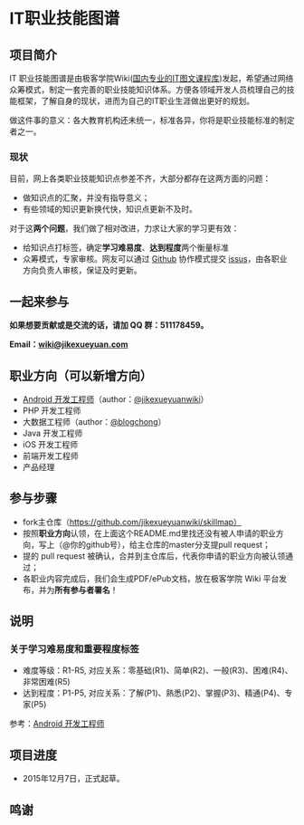 # IT职业技能图谱

## 项目简介

IT 职业技能图谱是由极客学院Wiki([国内专业的IT图文课程库](http://wiki.jikexueyuan.com))发起，希望通过网络众筹模式，制定一套完善的职业技能知识体系。方便各领域开发人员梳理自己的技能框架，了解自身的现状，进而为自己的IT职业生涯做出更好的规划。

做这件事的意义：各大教育机构还未统一，标准各异，你将是职业技能标准的制定者之一。

### 现状

目前，网上各类职业技能知识点参差不齐，大部分都存在这两方面的问题：

- 做知识点的汇聚，并没有指导意义；
- 有些领域的知识更新换代快，知识点更新不及时。

对于这**两个问题**，我们做了相对改进，力求让大家的学习更有效：

- 给知识点打标签，确定**学习难易度**、**达到程度**两个衡量标准
- 众筹模式，专家审核。网友可以通过 [Github](https://github.com) 协作模式提交 [issus](https://github.com/jikexueyuanwiki/skillmap/issues)，由各职业方向负责人审核，保证及时更新。

## 一起来参与

**如果想要贡献或是交流的话，请加 QQ 群：511178459。**

**Email：wiki@jikexueyuan.com**

## 职业方向（可以新增方向）

- [Android 开发工程师](android.md)（author：[@jikexueyuanwiki](https://github.com/jikexueyuanwiki)）
- PHP 开发工程师
- 大数据工程师（author：[@blogchong](https://github.com/blogchong)）
- Java 开发工程师
- iOS 开发工程师
- 前端开发工程师
- 产品经理

## 参与步骤

- fork主仓库（https://github.com/jikexueyuanwiki/skillmap）
- 按照**职业方向**认领，在上面这个README.md里找还没有被人申请的职业方向，写上（@你的github号），给主仓库的master分支提pull request；
- 提的 pull request 被确认，合并到主仓库后，代表你申请的职业方向被认领通过；
- 各职业内容完成后，我们会生成PDF/ePub文档，放在极客学院 Wiki 平台发布，并为**所有参与者署名**！

## 说明

### 关于学习难易度和重要程度标签

- 难度等级：R1-R5, 对应关系：零基础(R1)、简单(R2)、一般(R3)、困难(R4)、非常困难(R5)
- 达到程度：P1-P5, 对应关系：了解(P1)、熟悉(P2)、掌握(P3)、精通(P4)、专家(P5)
    
参考：[Android 开发工程师](android.md)

## 项目进度

- 2015年12月7日，正式起草。

## 鸣谢

